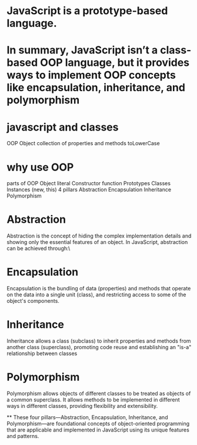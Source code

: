 # JavaScript is a prototype-based language. 
# In summary, JavaScript isn’t a class-based OOP language, but it provides ways to implement OOP concepts like encapsulation, inheritance, and polymorphism

# javascript and classes
OOP
Object
collection of properties and methods
toLowerCase

# why use OOP
parts of OOP
Object literal
Constructor function
Prototypes
Classes
Instances (new, this)
4 pillars
Abstraction Encapsulation Inheritance Polymorphism


# Abstraction
Abstraction is the concept of hiding the complex implementation details and showing only the essential features of an object. In JavaScript, abstraction can be achieved through:\
# Encapsulation
Encapsulation is the bundling of data (properties) and methods that operate on the data into a single unit (class), and restricting access to some of the object's components.
# Inheritance
Inheritance allows a class (subclass) to inherit properties and methods from another class (superclass), promoting code reuse and establishing an "is-a" relationship between classes
# Polymorphism
Polymorphism allows objects of different classes to be treated as objects of a common superclass. It allows methods to be implemented in different ways in different classes, providing flexibility and extensibility.

 ** These four pillars—Abstraction, Encapsulation, Inheritance, and Polymorphism—are foundational concepts of object-oriented programming that are applicable and implemented in JavaScript using its unique features and patterns. 